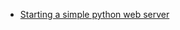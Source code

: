 * [Starting a simple python web server](http://www.linuxjournal.com/content/tech-tip-really-simple-http-server-python)
